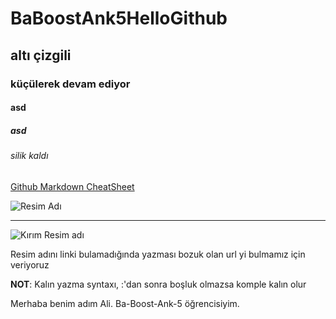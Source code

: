 # BaBoostAnk5HelloGithub
## altı çizgili
### küçülerek devam ediyor
#### asd
##### asd
###### silik kaldı

[Github Markdown CheatSheet](https://guides.github.com/pdfs/markdown-cheatsheet-online.pdf)

![Resim Adı](https://raw.githubusercontent.com/gist/ManulMax/2d20af60d709805c55fd784ca7cba4b9/raw/bcfeac7604f674ace63623106eb8bb8471d844a6/github.gif)

----

![Kırım Resim adı](bozukurl)

Resim adını linki bulamadığında yazması bozuk olan url yi bulmamız için veriyoruz

**NOT**: Kalın yazma syntaxı, :'dan sonra boşluk olmazsa komple kalın olur



Merhaba benim adım Ali. Ba-Boost-Ank-5 öğrencisiyim.
